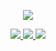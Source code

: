 <p align="center">
<img src="https://cdn.discordapp.com/attachments/1225115192078241887/1231638694918885429/Untitled1048_20240421181207.png?ex=6637afeb&is=66253aeb&hm=e7c280e9f6e20a16f79a1794c9519f01f016d7fab347b538a337a92a1fd289ba&">

<p align="center">
<a href=”https://rentry.co/brokerscythes”> <img src="https://cdn.discordapp.com/attachments/1225115192078241887/1231636844861460581/Untitled1047_20240421180422.png?ex=6637ae32&is=66253932&hm=b5eb0da0308480c8c52781c061410e340efa91cdad243752a2274744aee0a483&"> </a> 
<a href=”https://github.com/falsephd”> <img src="https://cdn.discordapp.com/attachments/1225115192078241887/1231636845113376798/Untitled1047_20240421180047.png?ex=66268ab2&is=66253932&hm=4b1eaa1801bfe5fd2b54dd3775bab264789b83072260ab66344d4e338a06ea74&"> </a> 
<a href=”https://falsephd.123guestbook.com/”> <img src="https://cdn.discordapp.com/attachments/1225115192078241887/1231636845318901871/Untitled1047_20240421180308.png?ex=6637ae32&is=66253932&hm=4946addf1ad9a25c77ee1886b4958d847cd37402d59bad7ce0b6450df50c456e&"> </a> 
